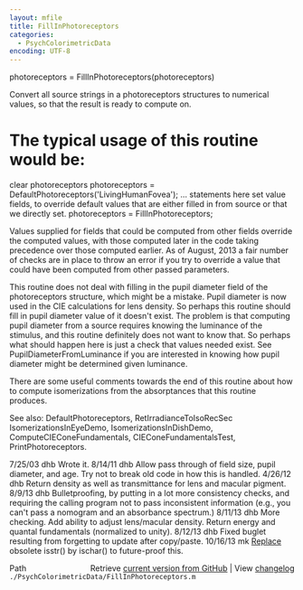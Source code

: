 ```yaml
---
layout: mfile
title: FillInPhotoreceptors
categories:
  - PsychColorimetricData
encoding: UTF-8
---
```


photoreceptors = FillInPhotoreceptors\(photoreceptors\)

Convert all source strings in a photoreceptors structures
to numerical values, so that the result is ready to compute
on.

# The typical usage of this routine would be:

  clear photoreceptors
  photoreceptors = DefaultPhotoreceptors\('LivingHumanFovea'\);
  ... statements here set value fields, to override default values
      that are either filled in from source or that we directly set.
  photoreceptors = FillInPhotoreceptors;

Values supplied for fields that could be computed from other fields
override the computed values, with those computed later in the code
taking precedence over those computed earlier.  As of August, 2013
a fair number of checks are in place to throw an error if you
try to override a value that could have been computed from other passed
parameters.

This routine does not deal with filling in the pupil diameter field of the photoreceptors
structure, which might be a mistake.  Pupil diameter is now used in the CIE calculations
for lens density.  So perhaps this routine should fill in pupil diameter value of it
doesn't exist. The problem is that computing pupil diameter from a source requires
knowing the luminance of the stimulus, and this routine definitely does not want
to know that.  So perhaps what should happen here is just a check that values needed
exist.  See PupilDiameterFromLuminance if you are interested in knowing how pupil
diameter might be determined given luminance.

There are some useful comments towards the end of this routine about how to compute
isomerizations from the absorptances that this routine produces.

See also: DefaultPhotoreceptors, RetIrradianceToIsoRecSec
  IsomerizationsInEyeDemo, IsomerizationsInDishDemo, ComputeCIEConeFundamentals,
  CIEConeFundamentalsTest, PrintPhotoreceptors.

7/25/03  dhb  Wrote it.
8/14/11  dhb  Allow pass through of field size, pupil diameter, and age.
              Try not to break old code in how this is handled.
4/26/12  dhb  Return density as well as transmittance for lens and macular pigment.
8/9/13   dhb  Bulletproofing, by putting in a lot more consistency checks, and requiring
              the calling program not to pass inconsistent information \(e.g., you can't pass
              a nomogram and an absorbance spectrum.\)
8/11/13  dhb  More checking.  Add ability to adjust lens/macular density.  Return energy and quantal fundamentals \(normalized to unity\).
8/12/13  dhb  Fixed buglet resulting from forgetting to update after copy/paste.
10/16/13  mk  [Replace](/docs/Replace) obsolete isstr\(\) by ischar\(\) to future-proof this.


<div class="code_header" style="text-align:right;">
  <span style="float:left;">Path&nbsp;&nbsp;</span> <span class="counter">Retrieve <a href=
  "https://raw.github.com/Psychtoolbox-3/Psychtoolbox-3/beta/./PsychColorimetricData/FillInPhotoreceptors.m">current version from GitHub</a> | View <a href=
  "https://github.com/Psychtoolbox-3/Psychtoolbox-3/commits/beta/./PsychColorimetricData/FillInPhotoreceptors.m">changelog</a></span>
</div>
<div class="code">
  <code>./PsychColorimetricData/FillInPhotoreceptors.m</code>
</div>
